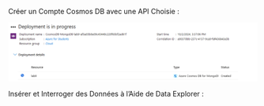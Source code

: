 Créer un Compte Cosmos DB avec une API Choisie :

![cosmodb](/Lab19/cosmodb.png)

Insérer et Interroger des Données à l’Aide de Data Explorer :

